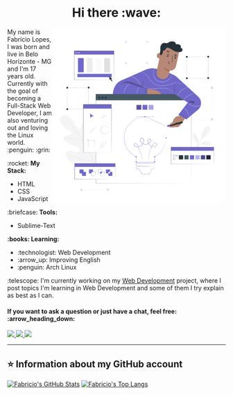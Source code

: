 <h1 align="center"> Hi there :wave: </h1>

<img src="image.svg" min-width="400px" max-width="400px" width="400px" align="right" alt="Image">

<p align="left">
  My name is Fabrício Lopes, I was born and live in Belo Horizonte - MG and I'm 17 years old. Currently with the goal of becoming a Full-Stack Web Developer, I am also venturing out and loving the Linux world. :penguin: :grin:
</p>

<p align="left"> :rocket: <strong>My Stack:</strong><br>
  <ul>
    <li>HTML</li>
    <li>CSS</li>
    <li>JavaScript</li>
  </ul>
</p>

<p align="left"> :briefcase: <strong>Tools:</strong>
  <ul>
    <li>Sublime-Text</li>
  </ul>
</p>

<p align="left" > <strong> :books: Learning:</strong>
  <ul>
    <li> :technologist: Web Development</li>
    <li> :arrow_up: Improving English</li>
    <li> :penguin: Arch Linux</li>
  </ul>
</p>

<p align="left">
  :telescope: I'm currently working on my <a href="https://github.com/Fabricio-Lopees/Web-Development">Web Development</a> project, where I post topics I'm learning in Web Development and some of them I try explain as best as I can.
</p>

<h4 align="left">
  If you want to ask a question or just have a chat, feel free: :arrow_heading_down:
</h4>

<p align="left">
  <a href="mailto:fabricioloppex05@gmail.com" alt="Gmail">
    <img src="https://img.shields.io/badge/-Gmail-red?style=flat&logo=gmail&logoColor=white"/>
  </a>

  <a href="https://www.linkedin.com/in/fabricio-lopees" alt="Linkedin">
    <img src="https://img.shields.io/badge/-Linkedin-0e76a8?style=flat&logo=Linkedin&logoColor=white"/>
  </a>
  
  <a href="https://api.whatsapp.com/send?phone=5531997994944&text=Olá, Fabrício!" alt="Whatsapp">
    <img src="https://img.shields.io/badge/-Whatsapp-15d366?style=flat&labelColor=25d366&logo=whatsapp&logoColor=white"/>
  </a>
</p>  

----

## :star: Information about my GitHub account
[![Fabricio's GitHub Stats](https://github-readme-stats.vercel.app/api?username=Fabricio-Lopees&show_icons=true&theme=tokyonight)](https://github.com/Fabricio-Lopees)
[![Fabricio's Top Langs](https://github-readme-stats.vercel.app/api/top-langs/?username=Fabricio-Lopees&layout=compact&theme=tokyonight)](https://github.com/Fabricio-Lopees)


